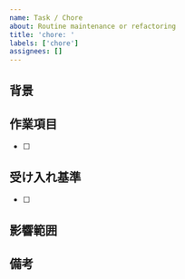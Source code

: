 ```yaml
---
name: Task / Chore
about: Routine maintenance or refactoring
title: 'chore: '
labels: ['chore']
assignees: []
---
```


## 背景

## 作業項目

- [ ]

## 受け入れ基準

- [ ]

## 影響範囲

## 備考
